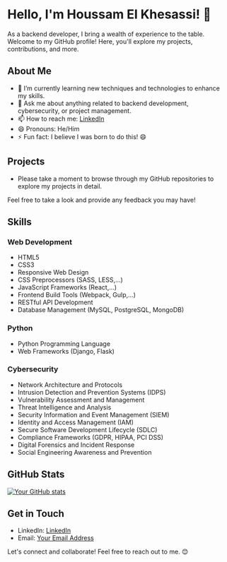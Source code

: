 # Hello, I'm Houssam El Khesassi! 👋

As a backend developer, I bring a wealth of experience to the table. Welcome to my GitHub profile! Here, you'll explore my projects, contributions, and more.

## About Me

- 🌱 I’m currently learning new techniques and technologies to enhance my skills.
- 💬 Ask me about anything related to backend development, cybersecurity, or project management.
- 📫 How to reach me: [LinkedIn](https://www.linkedin.com/in/houssam-el-khesassi/)
- 😄 Pronouns: He/Him
- ⚡ Fun fact: I believe I was born to do this! 😄

## Projects

- Please take a moment to browse through my GitHub repositories to explore my projects in detail.

Feel free to take a look and provide any feedback you may have!

## Skills

### Web Development

- HTML5
- CSS3
- Responsive Web Design
- CSS Preprocessors (SASS, LESS,...)
- JavaScript Frameworks (React,...)
- Frontend Build Tools (Webpack, Gulp,...)
- RESTful API Development
- Database Management (MySQL, PostgreSQL, MongoDB)

### Python

- Python Programming Language
- Web Frameworks (Django, Flask)

### Cybersecurity

- Network Architecture and Protocols
- Intrusion Detection and Prevention Systems (IDPS)
- Vulnerability Assessment and Management
- Threat Intelligence and Analysis
- Security Information and Event Management (SIEM)
- Identity and Access Management (IAM)
- Secure Software Development Lifecycle (SDLC)
- Compliance Frameworks (GDPR, HIPAA, PCI DSS)
- Digital Forensics and Incident Response
- Social Engineering Awareness and Prevention

## GitHub Stats

[![Your GitHub stats](https://github-readme-stats.vercel.app/api?username=yourusername)](https://github.com/anuraghazra/github-readme-stats)

## Get in Touch

- LinkedIn: [LinkedIn](https://www.linkedin.com/in/houssam-el-khesassi/)
- Email: [Your Email Address](mailto:elkhesassi@gmail.com)

Let's connect and collaborate! Feel free to reach out to me. 😊
